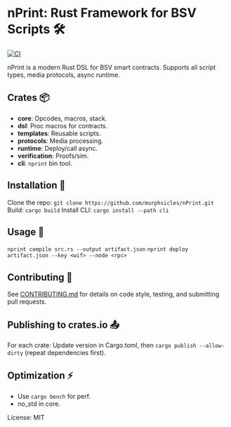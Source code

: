 # nPrint: Rust Framework for BSV Scripts 🛠️

[![CI](https://github.com/murphsicles/nPrint/actions/workflows/ci.yml/badge.svg)](https://github.com/murphsicles/nPrint/actions/workflows/ci.yml)

nPrint is a modern Rust DSL for BSV smart contracts. Supports all script types, media protocols, async runtime.

## Crates 📦
- **core**: Opcodes, macros, stack.
- **dsl**: Proc macros for contracts.
- **templates**: Reusable scripts.
- **protocols**: Media processing.
- **runtime**: Deploy/call async.
- **verification**: Proofs/sim.
- **cli**: `nprint` bin tool.

## Installation 🔧
Clone the repo: `git clone https://github.com/murphsicles/nPrint.git`
Build: `cargo build`
Install CLI: `cargo install --path cli`

## Usage 🚀
`nprint compile src.rs --output artifact.json`
`nprint deploy artifact.json --key <wif> --node <rpc>`

## Contributing 🤝
See [CONTRIBUTING.md](CONTRIBUTING.md) for details on code style, testing, and submitting pull requests.

## Publishing to crates.io 📤
For each crate: Update version in Cargo.toml, then `cargo publish --allow-dirty` (repeat dependencies first).

## Optimization ⚡
- Use `cargo bench` for perf.
- no_std in core.

License: MIT
